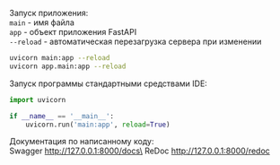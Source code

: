 Запуск приложения:\
`main` - имя файла\
`app` - объект приложения FastAPI\
`--reload` - автоматическая перезагрузка сервера при изменении

```sh
uvicorn main:app --reload
uvicorn app.main:app --reload
```

Запуск программы стандартными средствами IDE:

```py
import uvicorn

if __name__ == '__main__':
    uvicorn.run('main:app', reload=True)
```

Документация по написанному коду:\
Swagger http://127.0.0.1:8000/docs\
ReDoc http://127.0.0.1:8000/redoc

